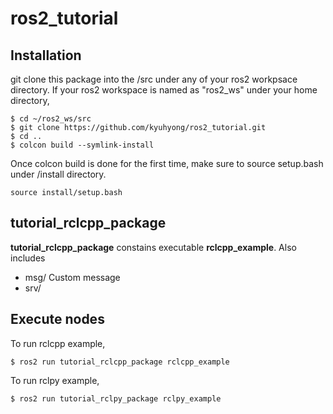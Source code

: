 # ros2_tutorial

## Installation

git clone this package into the /src under any of your ros2  workpsace directory. If your ros2 workspace is named as "ros2_ws" under your home directory,

```
$ cd ~/ros2_ws/src
$ git clone https://github.com/kyuhyong/ros2_tutorial.git
$ cd ..
$ colcon build --symlink-install
```
Once colcon build is done for the first time, make sure to source setup.bash under /install directory.
```
source install/setup.bash
```

## tutorial_rclcpp_package

**tutorial_rclcpp_package** constains executable **rclcpp_example**.
Also includes
- msg/ Custom message
- srv/ 


## Execute nodes

To run rclcpp example, 

```
$ ros2 run tutorial_rclcpp_package rclcpp_example
```

To run rclpy example,

```
$ ros2 run tutorial_rclpy_package rclpy_example 
```